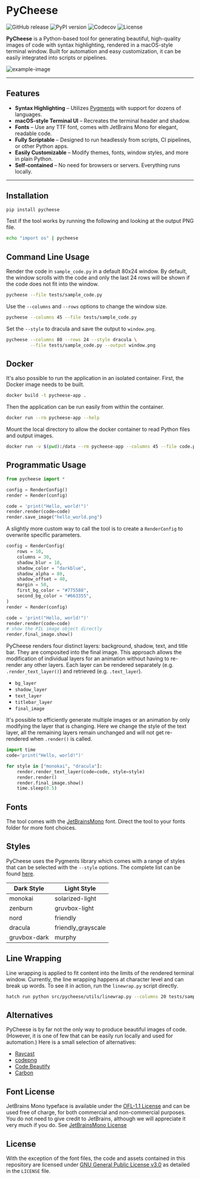 # PyCheese

![GitHub release](https://img.shields.io/github/v/release/krautlabs/test?style=flat-square)
![PyPI version](https://img.shields.io/pypi/v/pycheese?style=flat-square)
![Codecov](https://img.shields.io/codecov/c/github/krautlabs/test?style=flat-square)
![License](https://img.shields.io/github/license/krautlabs/test?style=flat-square)

**PyCheese** is a Python-based tool for generating beautiful, high-quality images of code with syntax highlighting, rendered in a macOS-style terminal window. Built for automation and easy customization, it can be easily integrated into scripts or pipelines.

![example-image](docs/hero_image.png)

---

## Features

- **Syntax Highlighting** – Utilizes [Pygments](https://pygments.org) with support for dozens of languages.
- **macOS-style Terminal UI** – Recreates the terminal header and shadow.
- **Fonts** – Use any TTF font, comes with JetBrains Mono for elegant, readable code.
- **Fully Scriptable** – Designed to run headlessly from scripts, CI pipelines, or other Python apps.
- **Easily Customizable** – Modify themes, fonts, window styles, and more in plain Python.
- **Self-contained** – No need for browsers or servers. Everything runs locally.

---


## Installation

```bash
pip install pycheese
```

Test if the tool works by running the following and looking at the output PNG file.

```bash
echo "import os" | pycheese
```


## Command Line Usage

Render the code in `sample_code.py` in a default 80x24 window. By default, the window scrolls with the code and only the last 24 rows will be shown if the code does not fit into the window.

```bash
pycheese --file tests/sample_code.py
```

Use the `--columns` and `--rows` options to change the window size.

```bash
pycheese --columns 45 --file tests/sample_code.py
```

Set the `--style` to dracula and save the output to `window.png`.

```bash
pycheese --columns 80 --rows 24 --style dracula \
         --file tests/sample_code.py --output window.png
```


## Docker

It's also possible to run the application in an isolated container. First, the Docker image needs to be built.

```bash
docker build -t pycheese-app .
```

Then the application can be run easily from within the container.

```bash
docker run --rm pycheese-app --help
```

Mount the local directory to allow the docker container to read Python files and output images.

```bash
docker run -v $(pwd):/data --rm pycheese-app --columns 45 --file code.py --output out.png
```


## Programmatic Usage

```python
from pycheese import *

config = RenderConfig()
render = Render(config)

code = 'print("Hello, world!")'
render.render(code=code)
render.save_image("hello_world.png")
```

A slightly more custom way to call the tool is to create a `RenderConfig` to overwrite specific parameters.

```python
config = RenderConfig(
    rows = 10,
    columns = 30,
    shadow_blur = 10,
    shadow_color = "darkblue",
    shadow_alpha = 80,
    shadow_offset = 40,
    margin = 50,
    first_bg_color = "#775588",
    second_bg_color = "#663355",
)
render = Render(config)

code = 'print("Hello, world!")'
render.render(code=code)
# show the PIL image object directly
render.final_image.show()
```

PyCheese renders four distinct layers: background, shadow, text, and title bar. They are composited into the final image. This approach allows the modification of individual layers for an animation without having to re-render any other layers. Each layer can be rendered separately (e.g. `.render_text_layer()`) and retrieved (e.g. `.text_layer`).

- `bg_layer`
- `shadow_layer`
- `text_layer`
- `titlebar_layer`
- `final_image`

It's possible to efficiently generate multiple images or an animation by only modifying the layer that is changing. Here we change the style of the text layer, all the remaining layers remain unchanged and will not get re-rendered when `.render()` is called.

```python
import time
code='print("Hello, world!")'

for style in ["monokai", "dracula"]:
    render.render_text_layer(code=code, style=style)
    render.render()
    render.final_image.show()
    time.sleep(0.5)
```

## Fonts

The tool comes with the [JetBrainsMono](https://github.com/JetBrains/JetBrainsMono) font. Direct the tool to your fonts folder for more font choices.


## Styles

PyCheese uses the Pygments library which comes with a range of styles that can be selected with the `--style` options. The complete list can be found [here](https://pygments.org/styles/).

| Dark Style   | Light Style        |
|--------------|--------------------|
| monokai      | solarized-light    |
| zenburn      | gruvbox-light      |
| nord         | friendly           |
| dracula      | friendly_grayscale |
| gruvbox-dark | murphy             |


## Line Wrapping

Line wrapping is applied to fit content into the limits of the rendered terminal window. Currently, the line wrapping happens at character level and can break up words. To see it in action, run the `linewrap.py` script directly.

```bash
hatch run python src/pycheese/utils/linewrap.py --columns 20 tests/sample_code.py
```


## Alternatives

PyCheese is by far not the only way to produce beautiful images of code. (However, it is one of few that can be easily run locally and used for automation.) Here is a small selection of alternatives:

- [Raycast](https://www.ray.so/)
- [codepng](https://www.codepng.app/)
- [Code Beautify](https://codebeautify.org/)
- [Carbon](https://carbon.now.sh)


## Font License

JetBrains Mono typeface is available under the [OFL-1.1 License](https://github.com/JetBrains/JetBrainsMono/blob/master/OFL.txt) and can be used free of charge, for both commercial and non-commercial purposes. You do not need to give credit to JetBrains, although we will appreciate it very much if you do. See [JetBrainsMono License](https://github.com/JetBrains/JetBrainsMono?tab=readme-ov-file#license)


## License

With the exception of the font files, the code and assets contained in this repository are licensed under [GNU General Public License v3.0](https://www.gnu.org/licenses/gpl-3.0.txt) as detailed in the `LICENSE` file.
